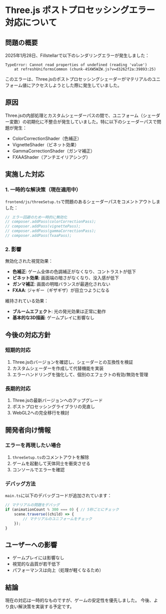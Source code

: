 # Three.js ポストプロセッシングエラー対応について

## 問題の概要
2025年1月28日、Fillstellarで以下のレンダリングエラーが発生しました：

```
TypeError: Cannot read properties of undefined (reading 'value')
    at refreshUniformsCommon (chunk-4SXW5WZW.js?v=d3262f2a:39893:25)
```

このエラーは、Three.jsのポストプロセッシングシェーダーがマテリアルのユニフォーム値にアクセスしようとした際に発生していました。

## 原因
Three.jsの内部処理とカスタムシェーダーパスの間で、ユニフォーム（シェーダー変数）の初期化に不整合が発生していました。特に以下のシェーダーパスで問題が発生：

- ColorCorrectionShader（色補正）
- VignetteShader（ビネット効果）
- GammaCorrectionShader（ガンマ補正）
- FXAAShader（アンチエイリアシング）

## 実施した対応

### 1. 一時的な解決策（現在適用中）
`frontend/js/threeSetup.ts`で問題のあるシェーダーパスをコメントアウトしました：

```typescript
// エラー回避のため一時的に無効化
// composer.addPass(colorCorrectionPass);
// composer.addPass(vignettePass);
// composer.addPass(gammaCorrectionPass);
// composer.addPass(fxaaPass);
```

### 2. 影響
無効化された視覚効果：
- **色補正**: ゲーム全体の色調補正がなくなり、コントラストが低下
- **ビネット効果**: 画面端の暗さがなくなり、没入感が低下
- **ガンマ補正**: 画面の明暗バランスが最適化されない
- **FXAA**: ジャギー（ギザギザ）が目立つようになる

維持されている効果：
- **ブルームエフェクト**: 光の発光効果は正常に動作
- **基本的な3D描画**: ゲームプレイに影響なし

## 今後の対応方針

### 短期的対応
1. Three.jsのバージョンを確認し、シェーダーとの互換性を検証
2. カスタムシェーダーを作成して代替機能を実装
3. エラーハンドリングを強化して、個別のエフェクトの有効/無効を管理

### 長期的対応
1. Three.jsの最新バージョンへのアップグレード
2. ポストプロセッシングライブラリの見直し
3. WebGL2への完全移行を検討

## 開発者向け情報

### エラーを再現したい場合
1. `threeSetup.ts`のコメントアウトを解除
2. ゲームを起動して天体同士を衝突させる
3. コンソールでエラーを確認

### デバッグ方法
`main.ts`に以下のデバッグコードが追加されています：
```typescript
// マテリアルの問題をデバッグ
if (animationCount % 300 === 0) { // 5秒ごとにチェック
    scene.traverse((child) => {
        // マテリアルのユニフォームをチェック
    });
}
```

## ユーザーへの影響
- ゲームプレイには影響なし
- 視覚的な品質が若干低下
- パフォーマンスは向上（処理が軽くなるため）

## 結論
現在の対応は一時的なものですが、ゲームの安定性を優先しました。
今後、より良い解決策を実装する予定です。